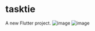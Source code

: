 # tasktie

A new Flutter project.
![image](https://github.com/user-attachments/assets/b12bb71c-d540-4858-a730-63eb966cdcc4)
![image](https://github.com/user-attachments/assets/4dec8fd2-ac8e-4d6a-b94c-8bf920e04e5a)
